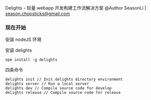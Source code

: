 Delights - 轻量 webapp 开发构建工作流解决方案
@Author SeasonLi | season.chopsticks@gmail.com

### 现在开始

安装 nodeJS 环境

安装 delights
```
npm install -g delights
```

四条命令
```
delights init // Init delights directory environment
delights server // Run a local server
delights dev // Compile source code for develop
delights release // Compile source code for release
```
